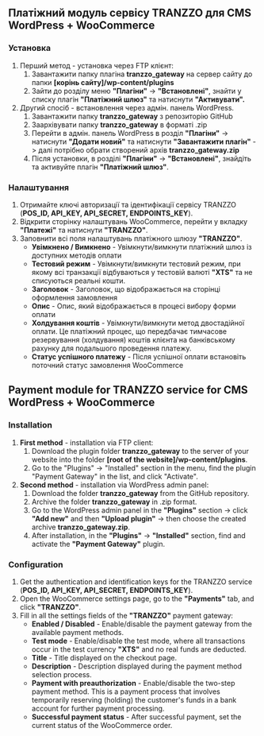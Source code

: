 ## Платіжний модуль сервісу TRANZZO для CMS WordPress + WooCommerce

### Установка
1. Перший метод - установка через FTP клієнт:
    1. Завантажити папку плагіна **tranzzo_gateway** на сервер сайту до папки **[корінь сайту]/wp-content/plugins**
    2. Зайти до розділу меню **"Плагіни"** -> **"Встановлені"**, знайти у списку плагін **"Платіжний шлюз"** та натиснути **"Активувати".**
2. Другий спосіб - встановлення через адмін. панель WordPress.
    1. Завантажити папку **tranzzo_gateway** з репозиторію GitHub
    2. Заархівувати папку **tranzzo_gateway** в форматі .zip
    3. Перейти в адмін. панель WordPress в розділ **"Плагіни"** -> натиснути **"Додати новий"** та натиснути **"Завантажити плагін"**
    -> далі потрібно обрати створений архів **tranzzo_gateway.zip**
    4. Після установки, в розділі **"Плагіни"** -> **"Встановлені"**, знайдіть та активуйте плагін **"Платіжний шлюз"**.
### Налаштування
1. Отримайте ключі авторизації та ідентифікації сервісу TRANZZO (**POS_ID, API_KEY, API_SECRET, ENDPOINTS_KEY**).
2. Відкрити сторінку налаштувань WooCommerce, перейти у вкладку **"Платежі"** та натиснути **"TRANZZO"**.
3. Заповнити всі поля налаштувань платіжного шлюзу **"TRANZZO"**.
    - **Увімкнено / Вимкнено** - Увімкнути/вимкнути платіжний шлюз із доступних методів оплати
    - **Тестовий режим** - Увімкнути/вимкнути тестовий режим, при якому всі транзакції відбуваються у тестовій валюті **"XTS"**
    та не списуються реальні кошти.
    - **Заголовок** - Заголовок, що відображається на сторінці оформлення замовлення
    - **Опис** - Опис, який відображається в процесі вибору форми оплати
    - **Холдування коштів** -  Увімкнути/вимкнути метод двостадійної оплати. Це платіжний процес, що передбачає тимчасове 
    резервування (холдування) коштів клієнта на банківському рахунку для подальшого проведення платежу.
    - **Статус успішного платежу** - Після успішної оплати встановіть поточний статус замовлення WooCommerce

## Payment module for TRANZZO service for CMS WordPress + WooCommerce

### Installation
1. **First method** - installation via FTP client:
    1. Download the plugin folder **tranzzo_gateway** to the server of your website into the folder **[root of the website]/wp-content/plugins**.
    2. Go to the "Plugins" -> "Installed" section in the menu, find the plugin "Payment Gateway" in the list, and click "Activate".
2. **Second method** - installation via WordPress admin panel:
    1. Download the folder **tranzzo_gateway** from the GitHub repository.
    2. Archive the folder **tranzzo_gateway** in .zip format.
    3. Go to the WordPress admin panel in the **"Plugins"** section -> click **"Add new"** and then **"Upload plugin"** -> then choose the created archive **tranzzo_gateway.zip**.
    4. After installation, in the **"Plugins"** -> **"Installed"** section, find and activate the **"Payment Gateway"** plugin.

### Configuration
1. Get the authentication and identification keys for the TRANZZO service (**POS_ID, API_KEY, API_SECRET, ENDPOINTS_KEY**).
2. Open the WooCommerce settings page, go to the **"Payments"** tab, and click **"TRANZZO"**.
3. Fill in all the settings fields of the **"TRANZZO"** payment gateway:
    - **Enabled / Disabled** - Enable/disable the payment gateway from the available payment methods.
    - **Test mode** - Enable/disable the test mode, where all transactions occur in the test currency **"XTS"** and no real funds are deducted.
    - **Title** - Title displayed on the checkout page.
    - **Description** - Description displayed during the payment method selection process.
    - **Payment with preauthorization** - Enable/disable the two-step payment method. This is a payment process that involves temporarily reserving (holding) the customer's funds in a bank account for further payment processing.
    - **Successful payment status** - After successful payment, set the current status of the WooCommerce order.
